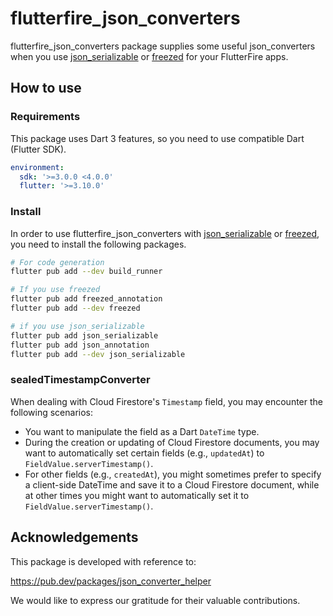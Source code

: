 # flutterfire_json_converters

flutterfire_json_converters package supplies some useful json_converters when you use [json_serializable](https://pub.dev/packages/json_serializable) or [freezed](https://pub.dev/packages/freezed) for your FlutterFire apps.

## How to use

### Requirements

This package uses Dart 3 features, so you need to use compatible Dart (Flutter SDK).

```yaml
environment:
  sdk: '>=3.0.0 <4.0.0'
  flutter: '>=3.10.0'
```

### Install

In order to use flutterfire_json_converters with [json_serializable](https://pub.dev/packages/json_serializable) or [freezed](https://pub.dev/packages/freezed), you need to install the following packages.

```sh
# For code generation
flutter pub add --dev build_runner

# If you use freezed
flutter pub add freezed_annotation
flutter pub add --dev freezed

# if you use json_serializable
flutter pub add json_serializable
flutter pub add json_annotation
flutter pub add --dev json_serializable
```

### sealedTimestampConverter

When dealing with Cloud Firestore's `Timestamp` field, you may encounter the following scenarios:

- You want to manipulate the field as a Dart `DateTime` type.
- During the creation or updating of Cloud Firestore documents, you may want to automatically set certain fields (e.g., `updatedAt`) to `FieldValue.serverTimestamp()`.
- For other fields (e.g., `createdAt`), you might sometimes prefer to specify a client-side DateTime and save it to a Cloud Firestore document, while at other times you might want to automatically set it to `FieldValue.serverTimestamp()`.

## Acknowledgements

This package is developed with reference to:

<https://pub.dev/packages/json_converter_helper>

We would like to express our gratitude for their valuable contributions.
